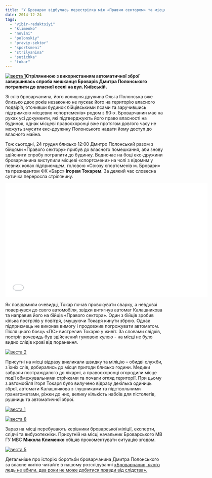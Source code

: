 ```yaml
---
title: "У Броварах відбулась перестрілка між «Правим сектором» та місцевими «спортсменами» з 90-х"
date: 2014-12-24
tags: 
  - "vibir-redaktsiyi"
  - "klimenko"
  - "novini"
  - "polonskiy"
  - "praviy-sektor"
  - "sportsmeni"
  - "strilyanina"
  - "sutichka"
  - "tokar"
---
```


**[![веста 1](https://mpz.brovary.org/wp-content/uploads/2014/12/vesta-1.jpg)](https://mpz.brovary.org/wp-content/uploads/2014/12/vesta-1.jpg)Стріляниною з використанням автоматичної зброї завершилась спроба мешканця Броварів Дмитра Полонського потрапити до власної оселі на вул. Київській.**

Зі слів броварчанина, його колишня дружина Ольга Полонська вже близько двох років незаконно не пускає його на територію власного подвір’я, оточивши будинок бійцівськими псами та заручившись підтримкою місцевих «спортсменів» родом з 90-х. Броварчанин має на руках усі документи, які підтверджують його право власності на будинок, однак місцеві правоохоронці вже протягом довгого часу не можуть змусити екс-дружину Полонського надати йому доступ до власного майна.

Тож сьогодні, 24 грудня близько 12:00 Дмитро Полонський разом з бійцями «Правого сектору» прибув до власного помешкання, аби знову здійснити спробу потрапити до будинку. Водночас на боці екс-дружини броварчанина виступили місцеві «спортсмени» на чолі з відомим у певних колах підприємцем, головою «Союзу спортсменів м. Бровари» та президентом ФК «Барс» **Ігорем Токарем**. За деякий час словесна сутичка переросла стрілянину.

<iframe src="//www.youtube.com/embed/Np56KhSdJnc" width="640" height="360" frameborder="0" allowfullscreen="allowfullscreen"></iframe>

Як повідомили очевидці, Токар почав провокувати сварку, а невдовзі повернувся до свого автомобіля, звідки витягнув автомат Калашникова та направив його на бійців «Правого сектора». Один з бійців зробив кілька пострілів у повітря, змушуючи Токаря кинути зброю. Однак підприємець не виконав вимогу і продовжив погрожувати автоматом. Після цього боєць «ПС» вистрелив Токарю у живіт. За словами свідків, постріл вочевидь був здійснений гумовою кулею - на місці не було видно слідів крові від поранення.

[![веста 2](https://mpz.brovary.org/wp-content/uploads/2014/12/vesta-2.jpg)](https://mpz.brovary.org/wp-content/uploads/2014/12/vesta-2.jpg)

Присутні на місці відразу викликали швидку та міліцію – обидві служби, з їхніх слів, добирались до місця пригоди близько години. Медики забрали постраждалого до лікарні, а правоохоронці огородили місце події обмежувальними стрічками та почали огляд території. При цьому з автомобіля Ігоря Токаря було вилучено відразу декілька одиниць зброї, автомати Калашникова з глушниками та підствольними гранатометами, ріжки до них, велику кількість набоїв для пістолетів,  рушниць та автоматичної зброї.

[![веста 1](https://mpz.brovary.org/wp-content/uploads/2014/12/vesta-1.jpg)](https://mpz.brovary.org/wp-content/uploads/2014/12/vesta-1.jpg)

[![веста 8](https://mpz.brovary.org/wp-content/uploads/2014/12/vesta-8.jpg)](https://mpz.brovary.org/wp-content/uploads/2014/12/vesta-8.jpg)

Зараз на місці перебувають керівники броварської міліції, експерти, слідчі та вибухотехніки. Присутній на місці начальник Броварського МВ ГУ МВС **Микола Клименко** обіцяв прокоментувати ситуацію згодом.

[![веста 5](https://mpz.brovary.org/wp-content/uploads/2014/12/vesta-5.jpg)](https://mpz.brovary.org/wp-content/uploads/2014/12/vesta-5.jpg)

Детальніше про історію боротьби броварчанина Дмитра Полонського за власне житло читайте в нашому розслідуванні [«Броварчанин, якого ледь не вбили, два роки не може добитися правди від слідства».](https://mpz.brovary.org/ponad-1-5-roki-slidstva-kotu-pid-hvist-brovarchanin-rozpoviv-yak-shukayut-vinnih-v-yogo-zhorstokomu-pobitti/)
